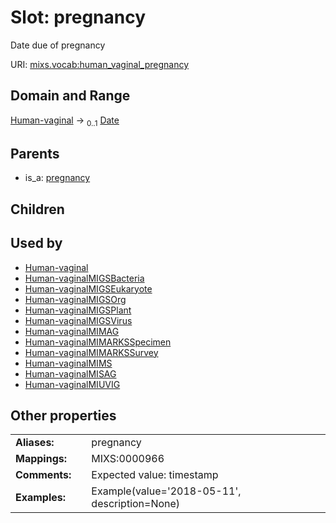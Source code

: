 
# Slot: pregnancy


Date due of pregnancy

URI: [mixs.vocab:human_vaginal_pregnancy](https://w3id.org/mixs/vocab/human_vaginal_pregnancy)


## Domain and Range

[Human-vaginal](Human-vaginal.md) &#8594;  <sub>0..1</sub> [Date](types/Date.md)

## Parents

 *  is_a: [pregnancy](pregnancy.md)

## Children


## Used by

 * [Human-vaginal](Human-vaginal.md)
 * [Human-vaginalMIGSBacteria](Human-vaginalMIGSBacteria.md)
 * [Human-vaginalMIGSEukaryote](Human-vaginalMIGSEukaryote.md)
 * [Human-vaginalMIGSOrg](Human-vaginalMIGSOrg.md)
 * [Human-vaginalMIGSPlant](Human-vaginalMIGSPlant.md)
 * [Human-vaginalMIGSVirus](Human-vaginalMIGSVirus.md)
 * [Human-vaginalMIMAG](Human-vaginalMIMAG.md)
 * [Human-vaginalMIMARKSSpecimen](Human-vaginalMIMARKSSpecimen.md)
 * [Human-vaginalMIMARKSSurvey](Human-vaginalMIMARKSSurvey.md)
 * [Human-vaginalMIMS](Human-vaginalMIMS.md)
 * [Human-vaginalMISAG](Human-vaginalMISAG.md)
 * [Human-vaginalMIUVIG](Human-vaginalMIUVIG.md)

## Other properties

|  |  |  |
| --- | --- | --- |
| **Aliases:** | | pregnancy |
| **Mappings:** | | MIXS:0000966 |
| **Comments:** | | Expected value: timestamp |
| **Examples:** | | Example(value='2018-05-11', description=None) |

